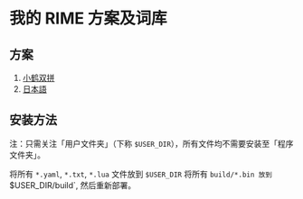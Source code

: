 # 我的 RIME 方案及词库

## 方案
1. [小鹤双拼](https://www.flypy.com/)
2. [日本語](https://github.com/gkovacs/rime-japanese)

## 安装方法
注：只需关注「用户文件夹」（下称 `$USER_DIR`），所有文件均不需要安装至「程序文件夹」。

将所有 `*.yaml`, `*.txt`, `*.lua` 文件放到 `$USER_DIR` 将所有 `build/*.bin 放到 `$USER_DIR/build`, 然后重新部署。
